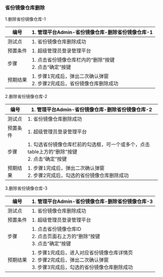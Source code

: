 ### 省份镜像仓库删除

1.删除省份镜像仓库-1

| 编号     | 1. 管理平台Admin-省份镜像仓库-删除省份镜像仓库-1         |
| -------- | ------------------------------------------------------------ |
| 测试点   | 1. 省份镜像仓库删除成功                                            |
| 预置条件 | 1. 超级管理员登录管理平台                                          |
| 步骤     |1. 点击省份镜像仓库栏内的“删除”按键<br/>2. 点击“确定”按键 |
| 预期结果 | 1. 步骤1完成后，弹出二次确认弹窗<br/>2. 步骤2完成后，省份镜像仓库删除成功 |

2.删除省份镜像仓库-2

| 编号     | 1. 管理平台Admin-省份镜像仓库-删除省份镜像仓库-2         |
| -------- | ------------------------------------------------------------ |
| 测试点   | 1. 省份镜像仓库删除成功                       |
| 预置条件 | 1. 超级管理员登录管理平台                    |
| 步骤     |1. 勾选省份镜像仓库栏前的勾选框，可一个或多个，点击table上方的“删除”按键<br/>2. 点击“确定”按键 |
| 预期结果 | 1. 步骤1完成后，弹出二次确认弹窗<br/>2. 步骤2完成后，勾选的省份镜像仓库删除成功 |

3.删除省份镜像仓库-3

| 编号     | 1. 管理平台Admin-省份镜像仓库-删除省份镜像仓库-3         |
| -------- | ------------------------------------------------------------ |
| 测试点   | 1. 省份镜像仓库删除成功                  |
| 预置条件 | 1. 超级管理员登录管理平台                     |
| 步骤     |1. 点击省份镜像仓库ID<br/>2. 点击页面右上方的“删除”按键<br/>3. 点击“确定”按键 |
| 预期结果 | 1. 步骤1完成后，进入对应省份镜像仓库详情页<br/>2. 步骤2完成后，弹出二次确认弹窗<br/>3. 步骤3完成后，勾选的省份镜像仓库删除成功 |